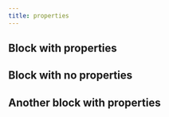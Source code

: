 ```yaml
---
title: properties
---
```


## Block with properties
## Block with no properties
## Another block with properties
